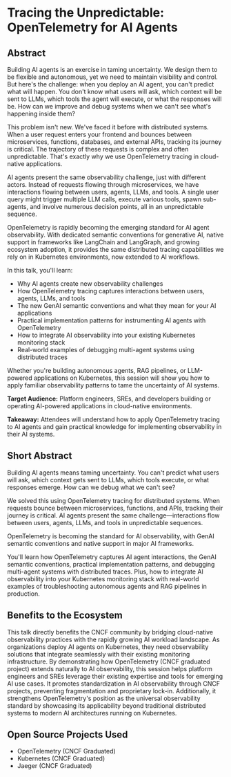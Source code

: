 # Tracing the Unpredictable: OpenTelemetry for AI Agents

## Abstract

Building AI agents is an exercise in taming uncertainty. We design them to be flexible and autonomous, yet we need to maintain visibility and control. But here's the challenge: when you deploy an AI agent, you can't predict what will happen. You don't know what users will ask, which context will be sent to LLMs, which tools the agent will execute, or what the responses will be. How can we improve and debug systems when we can't see what's happening inside them?

This problem isn't new. We've faced it before with distributed systems. When a user request enters your frontend and bounces between microservices, functions, databases, and external APIs, tracking its journey is critical. The trajectory of these requests is complex and often unpredictable. That's exactly why we use OpenTelemetry tracing in cloud-native applications.

AI agents present the same observability challenge, just with different actors. Instead of requests flowing through microservices, we have interactions flowing between users, agents, LLMs, and tools. A single user query might trigger multiple LLM calls, execute various tools, spawn sub-agents, and involve numerous decision points, all in an unpredictable sequence.

OpenTelemetry is rapidly becoming the emerging standard for AI agent observability. With dedicated semantic conventions for generative AI, native support in frameworks like LangChain and LangGraph, and growing ecosystem adoption, it provides the same distributed tracing capabilities we rely on in Kubernetes environments, now extended to AI workflows.

In this talk, you'll learn:
- Why AI agents create new observability challenges
- How OpenTelemetry tracing captures interactions between users, agents, LLMs, and tools
- The new GenAI semantic conventions and what they mean for your AI applications
- Practical implementation patterns for instrumenting AI agents with OpenTelemetry
- How to integrate AI observability into your existing Kubernetes monitoring stack
- Real-world examples of debugging multi-agent systems using distributed traces

Whether you're building autonomous agents, RAG pipelines, or LLM-powered applications on Kubernetes, this session will show you how to apply familiar observability patterns to tame the uncertainty of AI systems.

**Target Audience:** Platform engineers, SREs, and developers building or operating AI-powered applications in cloud-native environments.

**Takeaway:** Attendees will understand how to apply OpenTelemetry tracing to AI agents and gain practical knowledge for implementing observability in their AI systems.

## Short Abstract

Building AI agents means taming uncertainty. You can't predict what users will ask, which context gets sent to LLMs, which tools execute, or what responses emerge. How can we debug what we can't see?

We solved this using OpenTelemetry tracing for distributed systems. When requests bounce between microservices, functions, and APIs, tracking their journey is critical. AI agents present the same challenge—interactions flow between users, agents, LLMs, and tools in unpredictable sequences.

OpenTelemetry is becoming the standard for AI observability, with GenAI semantic conventions and native support in major AI frameworks.

You'll learn how OpenTelemetry captures AI agent interactions, the GenAI semantic conventions, practical implementation patterns, and debugging multi-agent systems with distributed traces. Plus, how to integrate AI observability into your Kubernetes monitoring stack with real-world examples of troubleshooting autonomous agents and RAG pipelines in production.

## Benefits to the Ecosystem

This talk directly benefits the CNCF community by bridging cloud-native observability practices with the rapidly growing AI workload landscape. As organizations deploy AI agents on Kubernetes, they need observability solutions that integrate seamlessly with their existing monitoring infrastructure. By demonstrating how OpenTelemetry (CNCF graduated project) extends naturally to AI observability, this session helps platform engineers and SREs leverage their existing expertise and tools for emerging AI use cases. It promotes standardization in AI observability through CNCF projects, preventing fragmentation and proprietary lock-in. Additionally, it strengthens OpenTelemetry's position as the universal observability standard by showcasing its applicability beyond traditional distributed systems to modern AI architectures running on Kubernetes.

## Open Source Projects Used

- OpenTelemetry (CNCF Graduated)
- Kubernetes (CNCF Graduated)
- Jaeger (CNCF Graduated)
